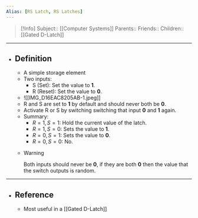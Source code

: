 ```yaml
---
Alias: [RS Latch, RS Latches]
---
```

> [!Info]
> Subject:: [[Computer Systems]]
> Parents:: 
> Friends:: 
> Children:: [[Gated D-Latch]]
---
- ## Definition
	- A simple storage element
	- Two inputs:
		- S (Set): Set the value to **1**.
		- R (Reset): Set the value to **0**.
	- ![[IMG_D16EAC8205AB-1.jpeg]]
	- R and S are set to **1** by default and should never both be **0**.
	- Activate R or S by switching switching that input **0** and **1** again.
	- Summary:
		- $R=1,S=1$: Hold the current value of the latch.
		- $R=1,S=0$: Sets the value to **1**.
		- $R=0,S=1$: Sets the value to **0**.
		- $R=0,S=0$: No.
	- > [!Warning]
	  > Both inputs should never be **0**, if they are both **0** then the value that the switch outputs is random.
---
- ## Reference
	- Most useful in a [[Gated D-Latch]]